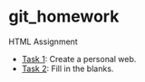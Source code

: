 # git_homework
HTML Assignment
- [Task 1](task1_personal_web.html): Create a personal web. 
- [Task 2](task2_basic_web.html): Fill in the blanks.
